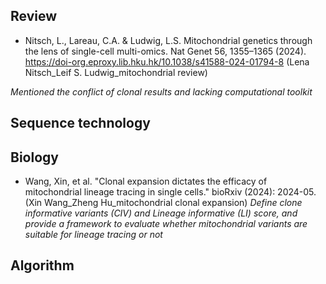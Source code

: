 ## Review
* Nitsch, L., Lareau, C.A. & Ludwig, L.S. Mitochondrial genetics through the lens of single-cell multi-omics. Nat Genet 56, 1355–1365 (2024). https://doi-org.eproxy.lib.hku.hk/10.1038/s41588-024-01794-8 (Lena Nitsch_Leif S. Ludwig_mitochondrial review)

*Mentioned the conflict of clonal results and lacking computational toolkit*

## Sequence technology

## Biology
* Wang, Xin, et al. "Clonal expansion dictates the efficacy of mitochondrial lineage tracing in single cells." bioRxiv (2024): 2024-05. (Xin Wang_Zheng Hu_mitochondrial clonal expansion)
*Define clone informative variants (CIV) and Lineage informative (LI) score, and provide a framework to evaluate whether mitochondrial variants are suitable for lineage tracing or not*

## Algorithm
